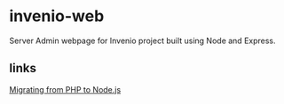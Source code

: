 invenio-web
===========
Server Admin webpage for Invenio project built using Node and Express.



links
-----
[Migrating from PHP to Node.js](https://medium.com/grand-things/522768ac482a)
